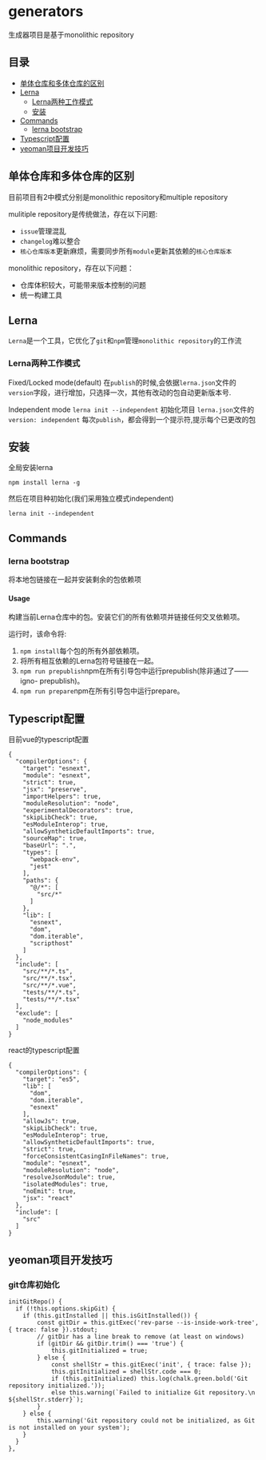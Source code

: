# generators
生成器项目是基于monolithic repository

## 目录
-  [单体仓库和多体仓库的区别](#model)
- [Lerna](#Lerna)
    - [Lerna两种工作模式](#twoways)
    - [安装](#lerna-installation)
- [Commands](#Commands)
    - [lerna bootstrap](#commands-bootstrap)
- [Typescript配置](#typescript)
- [yeoman项目开发技巧](#yeoman-skills)



## <a id="model">单体仓库和多体仓库的区别</a>
目前项目有2中模式分别是monolithic repository和multiple repository

mulitiple repository是传统做法，存在以下问题:
* `issue`管理混乱
* `changelog`难以整合
* `核心仓库版本`更新麻烦，需要同步所有`module`更新其依赖的`核心仓库版本`

monolithic repository，存在以下问题：
* 仓库体积较大，可能带来版本控制的问题
* 统一构建工具

## <a id="Lerna">Lerna</a>
`Lerna`是一个工具，它优化了`git`和`npm`管理`monolithic repository`的工作流

### <a id="twoways">Lerna两种工作模式</a>
Fixed/Locked mode(default)
在`publish`的时候,会依据`lerna.json`文件的`version`字段，进行增加，只选择一次，其他有改动的包自动更新版本号.

Independent mode
`lerna init --independent` 初始化项目
`lerna.json`文件的`version: independent`
每次`publish`，都会得到一个提示符,提示每个已更改的包

## <a id="lerna-installation">安装</a>
全局安装lerna
```
npm install lerna -g
```
然后在项目种初始化(我们采用独立模式independent)
```
lerna init --independent
```

## <a id="Commands">Commands</a>

### <a id="commands-bootstrap">lerna bootstrap</a>
将本地包链接在一起并安装剩余的包依赖项

#### Usage
构建当前Lerna仓库中的包。安装它们的所有依赖项并链接任何交叉依赖项。

运行时，该命令将:

1. `npm install`每个包的所有外部依赖项。
2. 将所有相互依赖的Lerna包符号链接在一起。
3. `npm run prepublish`npm在所有引导包中运行prepublish(除非通过了——igno- prepublish)。
4. `npm run prepare`npm在所有引导包中运行prepare。


## <a id="typescript">Typescript配置</a>
目前vue的typescript配置
```
{
  "compilerOptions": {
    "target": "esnext",
    "module": "esnext",
    "strict": true,
    "jsx": "preserve",
    "importHelpers": true,
    "moduleResolution": "node",
    "experimentalDecorators": true,
    "skipLibCheck": true,
    "esModuleInterop": true,
    "allowSyntheticDefaultImports": true,
    "sourceMap": true,
    "baseUrl": ".",
    "types": [
      "webpack-env",
      "jest"
    ],
    "paths": {
      "@/*": [
        "src/*"
      ]
    },
    "lib": [
      "esnext",
      "dom",
      "dom.iterable",
      "scripthost"
    ]
  },
  "include": [
    "src/**/*.ts",
    "src/**/*.tsx",
    "src/**/*.vue",
    "tests/**/*.ts",
    "tests/**/*.tsx"
  ],
  "exclude": [
    "node_modules"
  ]
}

```
react的typescript配置
```
{
  "compilerOptions": {
    "target": "es5",
    "lib": [
      "dom",
      "dom.iterable",
      "esnext"
    ],
    "allowJs": true,
    "skipLibCheck": true,
    "esModuleInterop": true,
    "allowSyntheticDefaultImports": true,
    "strict": true,
    "forceConsistentCasingInFileNames": true,
    "module": "esnext",
    "moduleResolution": "node",
    "resolveJsonModule": true,
    "isolatedModules": true,
    "noEmit": true,
    "jsx": "react"
  },
  "include": [
    "src"
  ]
}
```

## <a id="yeoman-skills">yeoman项目开发技巧</a>

### <a id="yeoman-git">git仓库初始化</a>
```
initGitRepo() {
  if (!this.options.skipGit) {
    if (this.gitInstalled || this.isGitInstalled()) {
        const gitDir = this.gitExec('rev-parse --is-inside-work-tree', { trace: false }).stdout;
        // gitDir has a line break to remove (at least on windows)
        if (gitDir && gitDir.trim() === 'true') {
            this.gitInitialized = true;
        } else {
            const shellStr = this.gitExec('init', { trace: false });
            this.gitInitialized = shellStr.code === 0;
            if (this.gitInitialized) this.log(chalk.green.bold('Git repository initialized.'));
            else this.warning(`Failed to initialize Git repository.\n ${shellStr.stderr}`);
        }
    } else {
        this.warning('Git repository could not be initialized, as Git is not installed on your system');
    }
  }
},
```